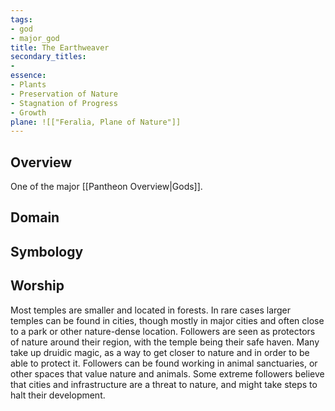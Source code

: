 ```yaml
---
tags:
- god
- major_god
title: The Earthweaver
secondary_titles:
- 
essence:
- Plants
- Preservation of Nature
- Stagnation of Progress
- Growth
plane: ![["Feralia, Plane of Nature"]]
---
```

## Overview
One of the major [[Pantheon Overview|Gods]].
## Domain

## Symbology

## Worship
Most temples are smaller and located in forests. In rare cases larger temples can be found in cities, though mostly in major cities and often close to a park or other nature-dense location. Followers are seen as protectors of nature around their region, with the temple being their safe haven. Many take up druidic magic, as a way to get closer to nature and in order to be able to protect it. Followers can be found working in animal sanctuaries, or other spaces that value nature and animals. Some extreme followers believe that cities and infrastructure are a threat to nature, and might take steps to halt their development.